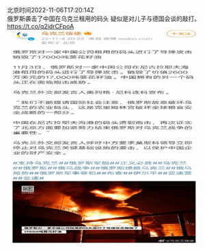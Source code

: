 北京时间2022-11-06T17:20:14Z<br>俄罗斯袭击了中国在乌克兰租用的码头
疑似是对儿子与德国会谈的敲打。 https://t.co/q2idrCFpoA<br><img src='/temp/image/2022/o-Month-11/1589185882812461056_0.jpg' width='450' height='500'><br><br>